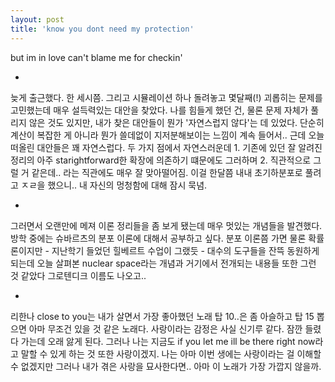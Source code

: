 ```yaml
---
layout: post
title: 'know you dont need my protection'
---
```


but im in love can't blame me for checkin'

-

늦게 출근했다. 한 세시쯤. 그리고 시뮬레이션 하나 돌려놓고 몇달째(!) 괴롭히는 문제를 고민했는데 매우 설득력있는 대안을 찾았다. 나를 힘들게 했던 건, 물론 문제 자체가 풀리지 않은 것도 있지만, 내가 찾은 대안들이 뭔가 '자연스럽지 않다'는 데 있었다. 단순히 계산이 복잡한 게 아니라 뭔가 쓸데없이 지저분해보이는 느낌이 계속 들어서.. 근데 오늘 떠올린 대안들은 꽤 자연스럽다. 두 가지 점에서 자연스러운데 1. 기존에 있던 잘 알려진 정리의 아주 starightforward한 확장에 의존하기 떄문에도 그러하며 2. 직관적으로 그럴 거 같은데.. 라는 직관에도 매우 잘 맞아떨어짐. 이걸 한달쯤 내내 초기하분포로 풀려고 ㅈㄹ을 했으니.. 내 자신의 멍청함에 대해 잠시 묵념.

-

그러면서 오랜만에 메져 이론 정리들을 좀 보게 됐는데 매우 멋있는 개념들을 발견했다. 방학 중에는 슈바르츠의 분포 이론에 대해서 공부하고 싶다. 분포 이론쯤 가면 물론 확률론이지만 - 지난학기 들었던 힐베르트 수업이 그랬듯 - 대수의 도구들을 잔뜩 동원하게 되는데 오늘 살펴본 nuclear space라는 개념과 거기에서 전개되는 내용들 또한 그런 것 같았다 그로텐디크 이름도 나오고.. 

-

리한나 close to you는 내가 살면서 가장 좋아했던 노래 탑 10..은 좀 아슬하고 탑 15 뽑으면 아마 무조건 있을 것 같은 노래다. 사랑이라는 감정은 사실 신기루 같다. 잠깐 들렸다 가는데 오래 앓게 된다. 그러나 나는 지금도 if you let me ill be there right now라고 말할 수 있게 하는 것 또한 사랑이겠지. 나는 아마 이번 생에는 사랑이라는 걸 이해할 수 없겠지만 그러나 내가 겪은 사랑을 묘사한다면.. 아마 이 노래가 가장 가깝지 않을까.

